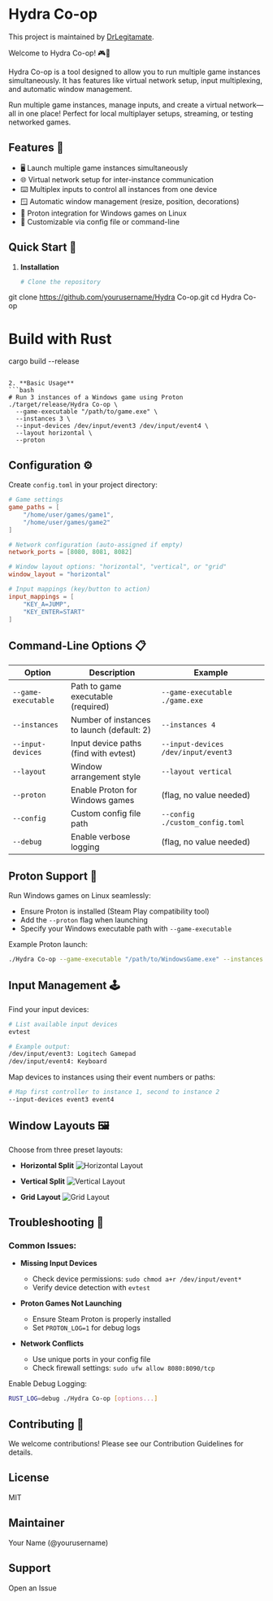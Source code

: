 # Hydra Co-op

This project is maintained by [DrLegitamate](https://github.com/DrLegitamate).

Welcome to Hydra Co-op! 🎮🤝

Hydra Co-op is a tool designed to allow you to run multiple game instances simultaneously. It has features like virtual network setup, input multiplexing, and automatic window management.

Run multiple game instances, manage inputs, and create a virtual network—all in one place! Perfect for local multiplayer setups, streaming, or testing networked games.

## Features 🌟
- 🖥️ Launch multiple game instances simultaneously
- 🌐 Virtual network setup for inter-instance communication
- ⌨️ Multiplex inputs to control all instances from one device
- 🪟 Automatic window management (resize, position, decorations)
- 🍷 Proton integration for Windows games on Linux
- 📝 Customizable via config file or command-line

## Quick Start 🚀
1. **Installation**
   ```bash
   # Clone the repository
git clone https://github.com/yourusername/Hydra Co-op.git
cd Hydra Co-op

   # Build with Rust
   cargo build --release
   ```

2. **Basic Usage**
   ```bash
   # Run 3 instances of a Windows game using Proton
./target/release/Hydra Co-op \
     --game-executable "/path/to/game.exe" \
     --instances 3 \
     --input-devices /dev/input/event3 /dev/input/event4 \
     --layout horizontal \
     --proton
   ```

## Configuration ⚙️
Create `config.toml` in your project directory:
```toml
# Game settings
game_paths = [
    "/home/user/games/game1",
    "/home/user/games/game2"
]

# Network configuration (auto-assigned if empty)
network_ports = [8080, 8081, 8082]

# Window layout options: "horizontal", "vertical", or "grid"
window_layout = "horizontal"

# Input mappings (key/button to action)
input_mappings = [
    "KEY_A=JUMP",
    "KEY_ENTER=START"
]
```

## Command-Line Options 📋
| Option            | Description                                      | Example                          |
|-------------------|--------------------------------------------------|----------------------------------|
| `--game-executable` | Path to game executable (required)               | `--game-executable ./game.exe`   |
| `--instances`      | Number of instances to launch (default: 2)       | `--instances 4`                  |
| `--input-devices`  | Input device paths (find with evtest)            | `--input-devices /dev/input/event3` |
| `--layout`         | Window arrangement style                         | `--layout vertical`               |
| `--proton`         | Enable Proton for Windows games                  | (flag, no value needed)           |
| `--config`         | Custom config file path                         | `--config ./custom_config.toml`  |
| `--debug`          | Enable verbose logging                           | (flag, no value needed)           |

## Proton Support 🍷
Run Windows games on Linux seamlessly:
- Ensure Proton is installed (Steam Play compatibility tool)
- Add the `--proton` flag when launching
- Specify your Windows executable path with `--game-executable`

Example Proton launch:
```bash
./Hydra Co-op --game-executable "/path/to/WindowsGame.exe" --instances 2 --proton
```

## Input Management 🕹️
Find your input devices:
```bash
# List available input devices
evtest

# Example output:
/dev/input/event3: Logitech Gamepad
/dev/input/event4: Keyboard
```

Map devices to instances using their event numbers or paths:
```bash
# Map first controller to instance 1, second to instance 2
--input-devices event3 event4
```

## Window Layouts 🖼️
Choose from three preset layouts:
- **Horizontal Split**
  ![Horizontal Layout](path/to/horizontal_layout.png)

- **Vertical Split**
  ![Vertical Layout](path/to/vertical_layout.png)

- **Grid Layout**
  ![Grid Layout](path/to/grid_layout.png)

## Troubleshooting 🔧
### Common Issues:
- **Missing Input Devices**
  - Check device permissions: `sudo chmod a+r /dev/input/event*`
  - Verify device detection with `evtest`

- **Proton Games Not Launching**
  - Ensure Steam Proton is properly installed
  - Set `PROTON_LOG=1` for debug logs

- **Network Conflicts**
  - Use unique ports in your config file
  - Check firewall settings: `sudo ufw allow 8080:8090/tcp`

Enable Debug Logging:
```bash
RUST_LOG=debug ./Hydra Co-op [options...]
```

## Contributing 🤝
We welcome contributions! Please see our Contribution Guidelines for details.

## License
MIT

## Maintainer
Your Name (@yourusername)

## Support
Open an Issue
